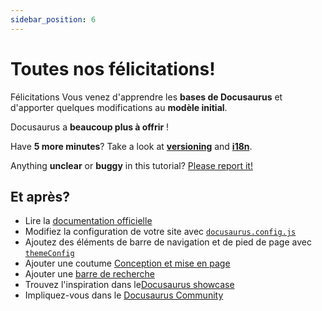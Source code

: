 ```yaml
---
sidebar_position: 6
---
```


# Toutes nos félicitations!

Félicitations Vous venez d'apprendre les **bases de Docusaurus** et d'apporter quelques modifications au **modèle initial**.

Docusaurus a **beaucoup plus à offrir** !

Have **5 more minutes**? Take a look at **[versioning](../tutorial-extras/manage-docs-versions.md)** and **[i18n](../tutorial-extras/translate-your-site.md)**.

Anything **unclear** or **buggy** in this tutorial? [Please report it!](https://github.com/facebook/docusaurus/discussions/4610)

## Et après?

- Lire la [documentation officielle](https://docusaurus.io/)
- Modifiez la configuration de votre site avec [`docusaurus.config.js`](https://docusaurus.io/docs/api/docusaurus-config)
- Ajoutez des éléments de barre de navigation et de pied de page avec [`themeConfig`](https://docusaurus.io/docs/api/themes/configuration)
- Ajouter une coutume [Conception et mise en page](https://docusaurus.io/docs/styling-layout)
- Ajouter une [barre de recherche](https://docusaurus.io/docs/search)
- Trouvez l'inspiration dans le[Docusaurus showcase](https://docusaurus.io/showcase)
- Impliquez-vous dans le [Docusaurus Community](https://docusaurus.io/community/support)
